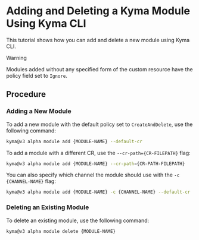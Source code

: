 # Adding and Deleting a Kyma Module Using Kyma CLI

This tutorial shows how you can add and delete a new module using Kyma CLI.

> [!WARNING]
> Modules added without any specified form of the custom resource have the policy field set to `Ignore`.

## Procedure

### Adding a New Module

To add a new module with the default policy set to `CreateAndDelete`, use the following command:

```bash
kyma@v3 alpha module add {MODULE-NAME} --default-cr
```

To add a module with a different CR, use the `--cr-path={CR-FILEPATH}` flag:

```bash
kyma@v3 alpha module add {MODULE-NAME} --cr-path={CR-PATH-FILEPATH}
```

You can also specify which channel the module should use with the `-c {CHANNEL-NAME}` flag:

```bash
kyma@v3 alpha module add {MODULE-NAME} -c {CHANNEL-NAME} --default-cr
```

### Deleting an Existing Module

To delete an existing module, use the following command:

```bash
kyma@v3 alpha module delete {MODULE-NAME} 
```
